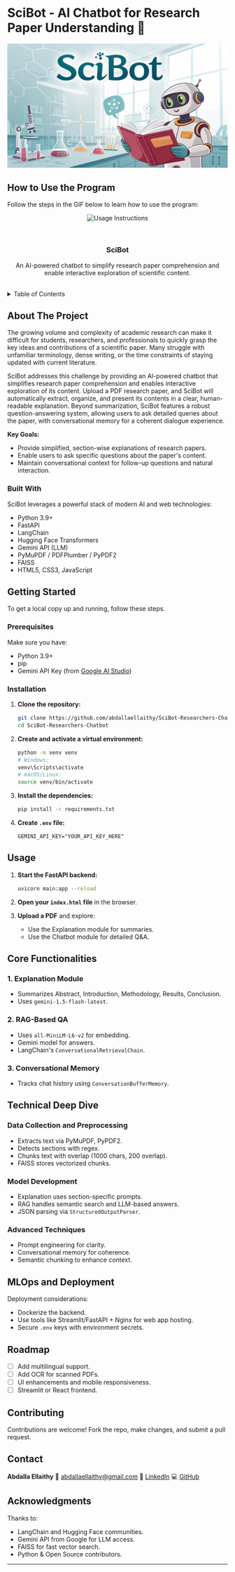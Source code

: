# SciBot - AI Chatbot for Research Paper Understanding 🤖

<p align="center">
  <img src="https://github.com/abdallaellaithy/SciBot-Researchers-Chatbot/blob/main/assets/image.jpg" alt="Usage Instructions">
</p>

## How to Use the Program

Follow the steps in the GIF below to learn how to use the program:

<p align="center">
  <img src="https://github.com/abdallaellaithy/SciBot-Researchers-Chatbot/blob/main/assets/DEPI.gif" alt="Usage Instructions">
</p>

<br />
<div align="center">
  <h3 align="center">SciBot</h3>

  <p align="center">
  An AI-powered chatbot to simplify research paper comprehension and enable interactive exploration of scientific content.
  <br />
  <br />
</p>

</div>

<details>
  <summary>Table of Contents</summary>
  <ol>
    <li>
      <a href="#about-the-project">About The Project</a>
      <ul>
        <li><a href="#built-with">Built With</a></li>
      </ul>
    </li>
    <li>
      <a href="#getting-started">Getting Started</a>
      <ul>
        <li><a href="#prerequisites">Prerequisites</a></li>
        <li><a href="#installation">Installation</a></li>
      </ul>
    </li>
    <li><a href="#usage">Usage</a></li>
    <li><a href="#core-functionalities">Core Functionalities</a></li>
    <li><a href="#technical-deep-dive">Technical Deep Dive</a>
        <ul>
            <li><a href="#data-collection-and-preprocessing">Data Collection and Preprocessing</a></li>
            <li><a href="#model-development">Model Development</a></li>
            <li><a href="#advanced-implementation-techniques">Advanced Implementation Techniques</a></li>
        </ul>
    </li>
    <li><a href="#mlops-and-deployment">MLOps and Deployment</a></li>
    <li><a href="#roadmap">Roadmap</a></li>
    <li><a href="#contributing">Contributing</a></li>
    <li><a href="#contact">Contact</a></li>
    <li><a href="#acknowledgments">Acknowledgments</a></li>
  </ol>
</details>

## About The Project

The growing volume and complexity of academic research can make it difficult for students, researchers, and professionals to quickly grasp the key ideas and contributions of a scientific paper. Many struggle with unfamiliar terminology, dense writing, or the time constraints of staying updated with current literature.

SciBot addresses this challenge by providing an AI-powered chatbot that simplifies research paper comprehension and enables interactive exploration of its content. Upload a PDF research paper, and SciBot will automatically extract, organize, and present its contents in a clear, human-readable explanation. Beyond summarization, SciBot features a robust question-answering system, allowing users to ask detailed queries about the paper, with conversational memory for a coherent dialogue experience.

**Key Goals:**

* Provide simplified, section-wise explanations of research papers.
* Enable users to ask specific questions about the paper's content.
* Maintain conversational context for follow-up questions and natural interaction.

### Built With

SciBot leverages a powerful stack of modern AI and web technologies:

* Python 3.9+
* FastAPI
* LangChain
* Hugging Face Transformers
* Gemini API (LLM)
* PyMuPDF / PDFPlumber / PyPDF2
* FAISS
* HTML5, CSS3, JavaScript

## Getting Started

To get a local copy up and running, follow these steps.

### Prerequisites

Make sure you have:

* Python 3.9+
* pip
* Gemini API Key (from [Google AI Studio](https://aistudio.google.com/app/apikey))

### Installation

1. **Clone the repository:**

   ```bash
   git clone https://github.com/abdallaellaithy/SciBot-Researchers-Chatbot.git
   cd SciBot-Researchers-Chatbot
   ```

2. **Create and activate a virtual environment:**

   ```bash
   python -m venv venv
   # Windows:
   venv\Scripts\activate
   # macOS/Linux:
   source venv/bin/activate
   ```

3. **Install the dependencies:**

   ```bash
   pip install -r requirements.txt
   ```

4. **Create `.env` file:**

   ```env
   GEMINI_API_KEY="YOUR_API_KEY_HERE"
   ```

## Usage

1. **Start the FastAPI backend:**

   ```bash
   uvicorn main:app --reload
   ```

2. **Open your `index.html` file** in the browser.

3. **Upload a PDF** and explore:

   * Use the Explanation module for summaries.
   * Use the Chatbot module for detailed Q\&A.

## Core Functionalities

### 1. Explanation Module

* Summarizes Abstract, Introduction, Methodology, Results, Conclusion.
* Uses `gemini-1.5-flash-latest`.

### 2. RAG-Based QA

* Uses `all-MiniLM-L6-v2` for embedding.
* Gemini model for answers.
* LangChain's `ConversationalRetrievalChain`.

### 3. Conversational Memory

* Tracks chat history using `ConversationBufferMemory`.

## Technical Deep Dive

### Data Collection and Preprocessing

* Extracts text via PyMuPDF, PyPDF2.
* Detects sections with regex.
* Chunks text with overlap (1000 chars, 200 overlap).
* FAISS stores vectorized chunks.

### Model Development

* Explanation uses section-specific prompts.
* RAG handles semantic search and LLM-based answers.
* JSON parsing via `StructuredOutputParser`.

### Advanced Techniques

* Prompt engineering for clarity.
* Conversational memory for coherence.
* Semantic chunking to enhance context.

## MLOps and Deployment

Deployment considerations:

* Dockerize the backend.
* Use tools like Streamlit/FastAPI + Nginx for web app hosting.
* Secure `.env` keys with environment secrets.

## Roadmap

* [ ] Add multilingual support.
* [ ] Add OCR for scanned PDFs.
* [ ] UI enhancements and mobile responsiveness.
* [ ] Streamlit or React frontend.

## Contributing

Contributions are welcome! Fork the repo, make changes, and submit a pull request.

## Contact

**Abdalla Ellaithy**
📧 [abdallaellaithy@gmail.com](mailto:abdallaellaithy@gmail.com)
🔗 [LinkedIn](https://www.linkedin.com/in/abdallaellaithy)
💻 [GitHub](https://github.com/abdallaellaithy)

## Acknowledgments

Thanks to:

* LangChain and Hugging Face communities.
* Gemini API from Google for LLM access.
* FAISS for fast vector search.
* Python & Open Source contributors.

---

